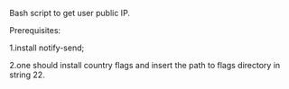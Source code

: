 Bash script to get user public IP.

Prerequisites:

1.install notify-send;

2.one should install country flags and insert the path to flags directory in string 22.
